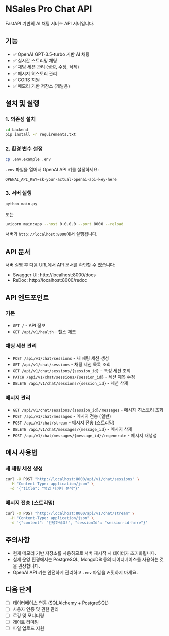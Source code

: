 # NSales Pro Chat API

FastAPI 기반의 AI 채팅 서비스 API 서버입니다.

## 기능

- ✅ OpenAI GPT-3.5-turbo 기반 AI 채팅
- ✅ 실시간 스트리밍 채팅
- ✅ 채팅 세션 관리 (생성, 수정, 삭제)
- ✅ 메시지 히스토리 관리
- ✅ CORS 지원
- ✅ 메모리 기반 저장소 (개발용)

## 설치 및 실행

### 1. 의존성 설치

```bash
cd backend
pip install -r requirements.txt
```

### 2. 환경 변수 설정

```bash
cp .env.example .env
```

`.env` 파일을 열어서 OpenAI API 키를 설정하세요:

```
OPENAI_API_KEY=sk-your-actual-openai-api-key-here
```

### 3. 서버 실행

```bash
python main.py
```

또는

```bash
uvicorn main:app --host 0.0.0.0 --port 8000 --reload
```

서버가 `http://localhost:8000`에서 실행됩니다.

## API 문서

서버 실행 후 다음 URL에서 API 문서를 확인할 수 있습니다:

- Swagger UI: http://localhost:8000/docs
- ReDoc: http://localhost:8000/redoc

## API 엔드포인트

### 기본

- `GET /` - API 정보
- `GET /api/v1/health` - 헬스 체크

### 채팅 세션 관리

- `POST /api/v1/chat/sessions` - 새 채팅 세션 생성
- `GET /api/v1/chat/sessions` - 채팅 세션 목록 조회
- `GET /api/v1/chat/sessions/{session_id}` - 특정 세션 조회
- `PATCH /api/v1/chat/sessions/{session_id}` - 세션 제목 수정
- `DELETE /api/v1/chat/sessions/{session_id}` - 세션 삭제

### 메시지 관리

- `GET /api/v1/chat/sessions/{session_id}/messages` - 메시지 히스토리 조회
- `POST /api/v1/chat/messages` - 메시지 전송 (일반)
- `POST /api/v1/chat/stream` - 메시지 전송 (스트리밍)
- `DELETE /api/v1/chat/messages/{message_id}` - 메시지 삭제
- `POST /api/v1/chat/messages/{message_id}/regenerate` - 메시지 재생성

## 예시 사용법

### 새 채팅 세션 생성

```bash
curl -X POST "http://localhost:8000/api/v1/chat/sessions" \
  -H "Content-Type: application/json" \
  -d '{"title": "영업 데이터 분석"}'
```

### 메시지 전송 (스트리밍)

```bash
curl -X POST "http://localhost:8000/api/v1/chat/stream" \
  -H "Content-Type: application/json" \
  -d '{"content": "안녕하세요!", "sessionId": "session-id-here"}'
```

## 주의사항

- 현재 메모리 기반 저장소를 사용하므로 서버 재시작 시 데이터가 초기화됩니다.
- 실제 운영 환경에서는 PostgreSQL, MongoDB 등의 데이터베이스를 사용하는 것을 권장합니다.
- OpenAI API 키는 안전하게 관리하고 `.env` 파일을 커밋하지 마세요.

## 다음 단계

- [ ] 데이터베이스 연동 (SQLAlchemy + PostgreSQL)
- [ ] 사용자 인증 및 권한 관리
- [ ] 로깅 및 모니터링
- [ ] 레이트 리미팅
- [ ] 파일 업로드 지원